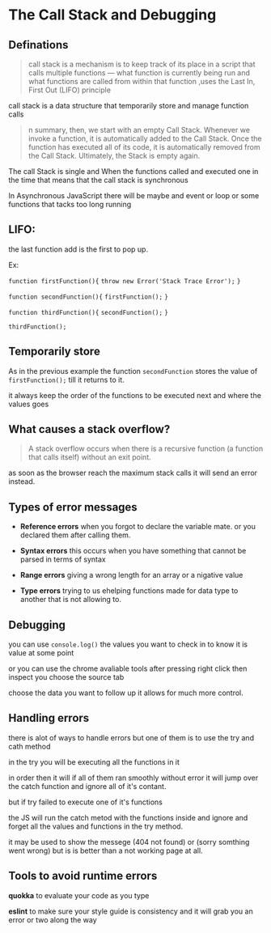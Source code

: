 # The Call Stack and Debugging

## Definations

> call stack is a mechanism is to keep track of its place in a script that calls multiple functions — what function is currently being run and what functions are called from within that function ,uses the Last In, First Out (LIFO) principle

call stack is a data structure that temporarily store and manage function calls

> n summary, then, we start with an empty Call Stack. Whenever we invoke a function, it is automatically added to the Call Stack. Once the function has executed all of its code, it is automatically removed from the Call Stack. Ultimately, the Stack is empty again.

The call Stack is single and When the functions called and executed one in the time that means that the call stack is synchronous

In Asynchronous JavaScript there will be maybe and event or loop or some functions that tacks too long running

## LIFO:

the last function add is the first to pop up.

Ex:

`function firstFunction(){`
  `throw new Error('Stack Trace Error');`
`}`

`function secondFunction(){`
  `firstFunction();`
`}`

`function thirdFunction(){`
  `secondFunction();`
`}`

`thirdFunction();`

## Temporarily store

As in the previous example the function `secondFunction` stores the value of `firstFunction();` till it returns to it.

it always keep the order of the functions to be executed next and where the values goes 

## What causes a stack overflow?

> A stack overflow occurs when there is a recursive function (a function that calls itself) without an exit point.

as soon as the browser reach the maximum stack calls it will send an error instead.

## Types of error messages

- **Reference errors** when you forgot to declare the variable mate. or you declared them after calling them.

- **Syntax errors**  this occurs when you have something that cannot be parsed in terms of syntax

- **Range errors** giving a wrong length for an array or a nigative value 

- **Type errors** trying to us ehelping functions made for data type to another that is not allowing to.

## Debugging

you can use `console.log()` the values you want to check in to know it is value at some point

or you can use the chrome avaliable tools after pressing right click then inspect you choose the source tab

choose the data you want to follow up it allows for much more control.

## Handling errors

there is alot of ways to handle errors but one of them is to use the try and cath method 

in the try you will be executing all the functions in it

in order then it will if all of them ran smoothly without error it will jump over the catch function and ignore all of it's contant.

but if try failed to execute one of it's functions

the JS will run the catch metod with the functions inside and ignore and forget all the values and functions in the try method.

it may be used to show the messege (404 not found) or (sorry somthing went wrong) but is is better than a not working page at all.

## Tools to avoid runtime errors

**quokka** to evaluate your code as you type

**eslint** to make sure your style guide is consistency and it will grab you an error or two along the way
